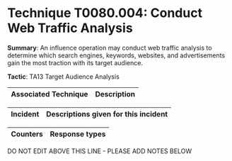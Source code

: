 # Technique T0080.004: Conduct Web Traffic Analysis

**Summary**: An influence operation may conduct web traffic analysis to determine which search engines, keywords, websites, and advertisements gain the most traction with its target audience.

**Tactic**: TA13 Target Audience Analysis


| Associated Technique | Description |
| --------- | ------------------------- |



| Incident | Descriptions given for this incident |
| -------- | -------------------- |



| Counters | Response types |
| -------- | -------------- |


DO NOT EDIT ABOVE THIS LINE - PLEASE ADD NOTES BELOW